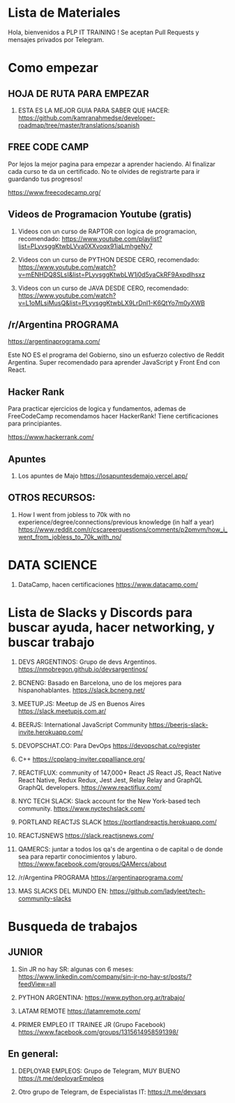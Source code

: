 # Lista de Materiales

Hola, bienvenidos a PLP IT TRAINING ! Se aceptan Pull Requests y mensajes privados por Telegram.

# Como empezar

## HOJA DE RUTA PARA EMPEZAR

1. ESTA ES LA MEJOR GUIA PARA SABER QUE HACER: https://github.com/kamranahmedse/developer-roadmap/tree/master/translations/spanish

## FREE CODE CAMP

Por lejos la mejor pagina para empezar a aprender haciendo. Al finalizar cada curso te da un certificado. No te olvides de registrarte para ir guardando tus progresos!

https://www.freecodecamp.org/

## Videos de Programacion Youtube (gratis)

1. Videos con un curso de RAPTOR con logica de programacion, recomendado: https://www.youtube.com/playlist?list=PLyvsggKtwbLVva0XXvoqx91iaLmhgeNy7 

2. Videos con un curso de PYTHON DESDE CERO, recomendado: https://www.youtube.com/watch?v=mENHDQ8SLsI&list=PLyvsggKtwbLW1j0d5yaCkRF9Axpdlhsxz

3. Videos con un curso de JAVA DESDE CERO, recomendado: https://www.youtube.com/watch?v=L1oMLsiMusQ&list=PLyvsggKtwbLX9LrDnl1-K6QtYo7m0yXWB


## /r/Argentina PROGRAMA 

https://argentinaprograma.com/

Este NO ES el programa del Gobierno, sino un esfuerzo colectivo de Reddit Argentina. Super recomendado para aprender JavaScript y Front End con React.

## Hacker Rank

Para practicar ejercicios de logica y fundamentos, ademas de FreeCodeCamp recomendamos hacer HackerRank! Tiene certificaciones para principiantes.

https://www.hackerrank.com/


## Apuntes

1. Los apuntes de Majo https://losapuntesdemajo.vercel.app/


## OTROS RECURSOS:

1. How I went from jobless to 70k with no experience/degree/connections/previous knowledge (in half a year) https://www.reddit.com/r/cscareerquestions/comments/p2pmvm/how_i_went_from_jobless_to_70k_with_no/ 


# DATA SCIENCE

1. DataCamp, hacen certificaciones https://www.datacamp.com/ 


# Lista de Slacks y Discords para buscar ayuda, hacer networking, y buscar trabajo

1. DEVS ARGENTINOS: Grupo de devs Argentinos. https://nmobregon.github.io/devsargentinos/

2. BCNENG: Basado en Barcelona, uno de los mejores para hispanohablantes. https://slack.bcneng.net/ 

3. MEETUP.JS: Meetup de JS en Buenos Aires https://slack.meetupjs.com.ar/

4. BEERJS: International JavaScript Community https://beerjs-slack-invite.herokuapp.com/

5. DEVOPSCHAT.CO: Para DevOps https://devopschat.co/register

6. C++ https://cpplang-inviter.cppalliance.org/

7. REACTIFLUX: community of 147,000+ React JS React JS, React Native React Native, Redux Redux, Jest Jest, Relay Relay and GraphQL GraphQL developers. https://www.reactiflux.com/

8. NYC TECH SLACK: Slack account for the New York-based tech community. https://www.nyctechslack.com/

9. PORTLAND REACTJS SLACK https://portlandreactjs.herokuapp.com/

10. REACTJSNEWS https://slack.reactjsnews.com/

11. QAMERCS: juntar a todos los qa's de argentina o de capital o de donde sea para repartir conocimientos y laburo. https://www.facebook.com/groups/QAMercs/about

12. /r/Argentina PROGRAMA https://argentinaprograma.com/

99. MAS SLACKS DEL MUNDO EN: https://github.com/ladyleet/tech-community-slacks


# Busqueda de trabajos 

## JUNIOR

1. Sin JR no hay SR: algunas con 6 meses: https://www.linkedin.com/company/sin-jr-no-hay-sr/posts/?feedView=all

2. PYTHON ARGENTINA: https://www.python.org.ar/trabajo/

3. LATAM REMOTE https://latamremote.com/ 

4. PRIMER EMPLEO IT TRAINEE JR (Grupo Facebook) https://www.facebook.com/groups/1315614958591398/

## En general:

1. DEPLOYAR EMPLEOS: Grupo de Telegram, MUY BUENO https://t.me/deployarEmpleos

2. Otro grupo de Telegram, de Especialistas IT: https://t.me/devsars



